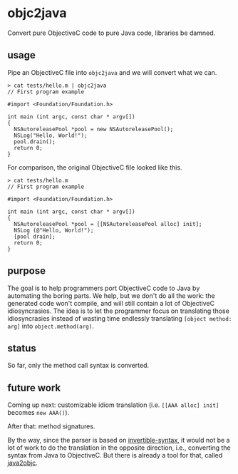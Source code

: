 objc2java
=========

Convert pure ObjectiveC code to pure Java code, libraries be damned.


usage
-----

Pipe an ObjectiveC file into `objc2java` and we will convert what we can.

    > cat tests/hello.m | objc2java
    // First program example
    
    #import <Foundation/Foundation.h>
    
    int main (int argc, const char * argv[])
    {
      NSAutoreleasePool *pool = new NSAutoreleasePool();
      NSLog("Hello, World!");
      pool.drain();
      return 0;
    }

For comparison, the original ObjectiveC file looked like this.

    > cat tests/hello.m
    // First program example
    
    #import <Foundation/Foundation.h>
    
    int main (int argc, const char * argv[])
    {
      NSAutoreleasePool *pool = [[NSAutoreleasePool alloc] init];
      NSLog (@"Hello, World!");
      [pool drain];
      return 0;
    }


purpose
-------
The goal is to help programmers port ObjectiveC code to Java by automating the boring parts. We help, but we don't do all the work: the generated code won't compile, and will still contain a lot of ObjectiveC idiosyncrasies. The idea is to let the programmer focus on translating those idiosyncrasies instead of wasting time endlessly translating `[object method: arg]` into `object.method(arg)`.


status
------

So far, only the method call syntax is converted.


future work
-----------

Coming up next: customizable idiom translation (i.e. `[[AAA alloc] init]` becomes `new AAA()`).

After that: method signatures.

By the way, since the parser is based on [invertible-syntax](http://hackage.haskell.org/package/invertible-syntax), it would not be a lot of work to do the translation in the opposite direction, i.e., converting the syntax from Java to ObjectiveC. But there is already a tool for that, called [java2objc](https://code.google.com/p/java2objc/).
